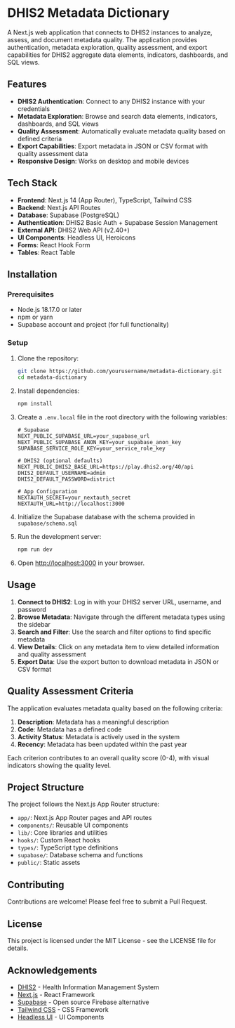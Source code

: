 # DHIS2 Metadata Dictionary

A Next.js web application that connects to DHIS2 instances to analyze, assess, and document metadata quality. The application provides authentication, metadata exploration, quality assessment, and export capabilities for DHIS2 aggregate data elements, indicators, dashboards, and SQL views.

## Features

- **DHIS2 Authentication**: Connect to any DHIS2 instance with your credentials
- **Metadata Exploration**: Browse and search data elements, indicators, dashboards, and SQL views
- **Quality Assessment**: Automatically evaluate metadata quality based on defined criteria
- **Export Capabilities**: Export metadata in JSON or CSV format with quality assessment data
- **Responsive Design**: Works on desktop and mobile devices

## Tech Stack

- **Frontend**: Next.js 14 (App Router), TypeScript, Tailwind CSS
- **Backend**: Next.js API Routes
- **Database**: Supabase (PostgreSQL)
- **Authentication**: DHIS2 Basic Auth + Supabase Session Management
- **External API**: DHIS2 Web API (v2.40+)
- **UI Components**: Headless UI, Heroicons
- **Forms**: React Hook Form
- **Tables**: React Table

## Installation

### Prerequisites

- Node.js 18.17.0 or later
- npm or yarn
- Supabase account and project (for full functionality)

### Setup

1. Clone the repository:
   ```bash
   git clone https://github.com/yourusername/metadata-dictionary.git
   cd metadata-dictionary
   ```

2. Install dependencies:
   ```bash
   npm install
   ```

3. Create a `.env.local` file in the root directory with the following variables:
   ```
   # Supabase
   NEXT_PUBLIC_SUPABASE_URL=your_supabase_url
   NEXT_PUBLIC_SUPABASE_ANON_KEY=your_supabase_anon_key
   SUPABASE_SERVICE_ROLE_KEY=your_service_role_key

   # DHIS2 (optional defaults)
   NEXT_PUBLIC_DHIS2_BASE_URL=https://play.dhis2.org/40/api
   DHIS2_DEFAULT_USERNAME=admin
   DHIS2_DEFAULT_PASSWORD=district

   # App Configuration
   NEXTAUTH_SECRET=your_nextauth_secret
   NEXTAUTH_URL=http://localhost:3000
   ```

4. Initialize the Supabase database with the schema provided in `supabase/schema.sql`

5. Run the development server:
   ```bash
   npm run dev
   ```

6. Open [http://localhost:3000](http://localhost:3000) in your browser.

## Usage

1. **Connect to DHIS2**: Log in with your DHIS2 server URL, username, and password
2. **Browse Metadata**: Navigate through the different metadata types using the sidebar
3. **Search and Filter**: Use the search and filter options to find specific metadata
4. **View Details**: Click on any metadata item to view detailed information and quality assessment
5. **Export Data**: Use the export button to download metadata in JSON or CSV format

## Quality Assessment Criteria

The application evaluates metadata quality based on the following criteria:

1. **Description**: Metadata has a meaningful description
2. **Code**: Metadata has a defined code
3. **Activity Status**: Metadata is actively used in the system
4. **Recency**: Metadata has been updated within the past year

Each criterion contributes to an overall quality score (0-4), with visual indicators showing the quality level.

## Project Structure

The project follows the Next.js App Router structure:

- `app/`: Next.js App Router pages and API routes
- `components/`: Reusable UI components
- `lib/`: Core libraries and utilities
- `hooks/`: Custom React hooks
- `types/`: TypeScript type definitions
- `supabase/`: Database schema and functions
- `public/`: Static assets

## Contributing

Contributions are welcome! Please feel free to submit a Pull Request.

## License

This project is licensed under the MIT License - see the LICENSE file for details.

## Acknowledgements

- [DHIS2](https://dhis2.org/) - Health Information Management System
- [Next.js](https://nextjs.org/) - React Framework
- [Supabase](https://supabase.io/) - Open source Firebase alternative
- [Tailwind CSS](https://tailwindcss.com/) - CSS Framework
- [Headless UI](https://headlessui.dev/) - UI Components
